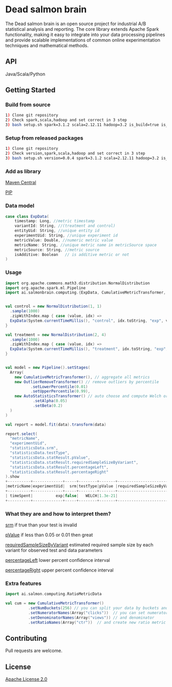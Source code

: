 # Dead salmon brain

The Dead salmon brain is an open source project for industrial A/B statistical analysis and reporting. The core library extends Apache Spark functionality, making it easy to integrate into your data processing pipelines and provide scalable implementations
of common online experimentation techniques and mathematical methods.

## API
Java/Scala/Python

## Getting Started
### Build from source

```bash
1) Clone git repository
2) Check spark,scala,hadoop and set correct in 3 step
3) bash setup.sh spark=3.1.2 scala=2.12.11 hadoop=3.2 is_build=true is_install_python_lib=false
```

### Setup from released packages
```bash
1) Clone git repository
2) Check version,spark,scala,hadoop and set correct in 3 step
3) bash setup.sh version=0.0.4 spark=3.1.2 scala=2.12.11 hadoop=3.2 is_build=false is_install_python_lib=false
```

### Add as library
[Maven Central](https://mvnrepository.com/artifact/ai.salmonbrain/)

[PIP](https://pypi.org/project/dead-salmon-brain/)


### Data model

```scala
case class ExpData(
    timestamp: Long, //metric timestamp
    variantId: String, //(treatment and control)
    entityUid: String, //unique entity id
    experimentUid: String, //unique experiment id
    metricValue: Double, //numeric metric value
    metricName: String, //unique metric name in metricSource space  
    metricSource: String, //metric source 
    isAdditive: Boolean   // is additive metric or not
)
```

### Usage 


```scala
import org.apache.commons.math3.distribution.NormalDistribution
import org.apache.spark.ml.Pipeline
import ai.salmonbrain.computing.{ExpData, CumulativeMetricTransformer, OutlierRemoveTransformer, AutoStatisticsTransformer}


val control = new NormalDistribution(1, 1)
  .sample(1000)
  .zipWithIndex.map { case (value, idx) =>
  ExpData(System.currentTimeMillis(), "control", idx.toString, "exp", value, "timeSpent")
}

val treatment = new NormalDistribution(2, 4)
  .sample(1000)
  .zipWithIndex.map { case (value, idx) =>
  ExpData(System.currentTimeMillis(), "treatment", idx.toString, "exp", value, "timeSpent")
}


val model = new Pipeline().setStages(
  Array(
    new CumulativeMetricTransformer(), // aggregate all metrics
    new OutlierRemoveTransformer() // remove outliers by percentile
           .setLowerPercentile(0.01)
           .setUpperPercentile(0.99),
    new AutoStatisticsTransformer() // auto choose and compute Welch or MannWhitney test
            .setAlpha(0.05)
            .setBeta(0.2)
  )
)

val report = model.fit(data).transform(data)

report.select(
  "metricName",
  "experimentUid",
  "statisticsData.srm",
  "statisticsData.testType",
  "statisticsData.statResult.pValue",
  "statisticsData.statResult.requiredSampleSizeByVariant",
  "statisticsData.statResult.percentageLeft",
  "statisticsData.statResult.percentageRight"
).show
+----------+-------------+-----+--------+-------+---------------------------+-----------------+-----------------+
|metricName|experimentUid|  srm|testType|pValue |requiredSampleSizeByVariant|   percentageLeft|  percentageRight|
+----------+-------------+-----+--------+-------+---------------------------+-----------------+-----------------+
| timeSpent|          exp|false|   WELCH|1.3e-21|                         82|          94.6294|         148.8822|
+----------+-------------+-----+--------+-------+---------------------------+-----------------+-----------------+
```

### What they are and how to interpret them?
[srm](https://towardsdatascience.com/the-essential-guide-to-sample-ratio-mismatch-for-your-a-b-tests-96a4db81d7a4)
 if true than your test is invalid 

[pValue](https://en.wikipedia.org/wiki/P-value) 
 if less than 0.05 or 0.01 then great

[requiredSampleSizeByVariant](https://en.wikipedia.org/wiki/Sample_size_determination)
 estimated required sample size by each variant for observed test and data parameters

[percentageLeft](https://en.wikipedia.org/wiki/Confidence_interval) 
 lower percent confidence interval

[percentageRight](https://en.wikipedia.org/wiki/Confidence_interval) 
 upper percent confidence interval

### Extra features
```scala
import ai.salmon.computing.RatioMetricData

val cum = new CumulativeMetricTransformer()
          .setNumBuckets(256) // you can split your data by buckets and use buckets like new entity
          .setNumeratorNames(Array("clicks"))  // you can set numerator
          .setDenominatorNames(Array("views")) // and denominator
          .setRatioNames(Array("ctr"))  // and create new ratio metric
```

## Contributing
Pull requests are welcome.

## License
[Apache License 2.0](https://www.apache.org/licenses/LICENSE-2.0)
